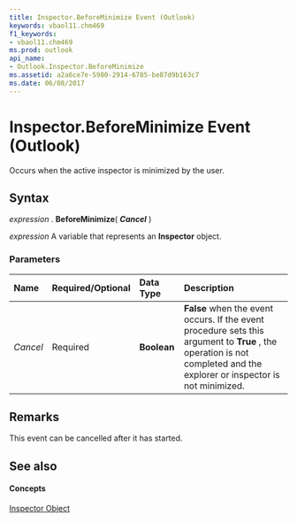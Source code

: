 ```yaml
---
title: Inspector.BeforeMinimize Event (Outlook)
keywords: vbaol11.chm469
f1_keywords:
- vbaol11.chm469
ms.prod: outlook
api_name:
- Outlook.Inspector.BeforeMinimize
ms.assetid: a2a6ce7e-5980-2914-6785-be87d9b163c7
ms.date: 06/08/2017
---
```



# Inspector.BeforeMinimize Event (Outlook)

Occurs when the active inspector is minimized by the user.


## Syntax

 _expression_ . **BeforeMinimize**( **_Cancel_** )

 _expression_ A variable that represents an **Inspector** object.


### Parameters



|**Name**|**Required/Optional**|**Data Type**|**Description**|
|:-----|:-----|:-----|:-----|
| _Cancel_|Required| **Boolean**| **False** when the event occurs. If the event procedure sets this argument to **True** , the operation is not completed and the explorer or inspector is not minimized.|

## Remarks

This event can be cancelled after it has started.


## See also


#### Concepts


[Inspector Object](Outlook.Inspector.md)

